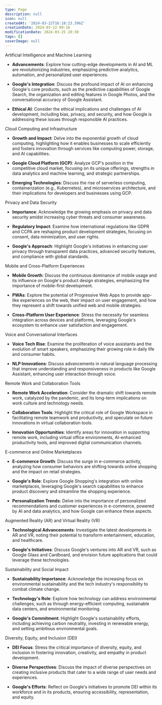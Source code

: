 ```yaml
---
type: Page
description: null
icon: null
createdAt: '2024-03-22T16:18:23.396Z'
creationDate: 2024-03-22 09:18
modificationDate: 2024-03-25 20:30
tags: []
coverImage: null
---
```



Artificial Intelligence and Machine Learning

- **Advancements**: Explore how cutting-edge developments in AI and ML are revolutionizing industries, emphasizing predictive analytics, automation, and personalized user experiences.

- **Google's Integration**: Discuss the profound impact of AI on enhancing Google's core products, such as the predictive capabilities of Google Search, the organization and editing features in Google Photos, and the conversational accuracy of Google Assistant.

- **Ethical AI**: Consider the ethical implications and challenges of AI development, including bias, privacy, and security, and how Google is addressing these issues through responsible AI practices.

Cloud Computing and Infrastructure

- **Growth and Impact**: Delve into the exponential growth of cloud computing, highlighting how it enables businesses to scale efficiently and fosters innovation through services like computing power, storage, and AI capabilities.

- **Google Cloud Platform (GCP)**: Analyze GCP's position in the competitive cloud market, focusing on its unique offerings, strengths in data analytics and machine learning, and strategic partnerships.

- **Emerging Technologies**: Discuss the rise of serverless computing, containerization (e.g., Kubernetes), and microservices architecture, and their implications for developers and businesses using GCP.

Privacy and Data Security

- **Importance**: Acknowledge the growing emphasis on privacy and data security amidst increasing cyber threats and consumer awareness.

- **Regulatory Impact**: Examine how international regulations like GDPR and CCPA are reshaping product development strategies, focusing on consent, data minimization, and user rights.

- **Google's Approach**: Highlight Google's initiatives in enhancing user privacy through transparent data practices, advanced security features, and compliance with global standards.

Mobile and Cross-Platform Experiences

- **Mobile Growth**: Discuss the continuous dominance of mobile usage and its influence on Google's product design strategies, emphasizing the importance of mobile-first development.

- **PWAs**: Explore the potential of Progressive Web Apps to provide app-like experiences on the web, their impact on user engagement, and how they represent a shift towards unified web and mobile strategies.

- **Cross-Platform User Experience**: Stress the necessity for seamless integration across devices and platforms, leveraging Google's ecosystem to enhance user satisfaction and engagement.

Voice and Conversational Interfaces

- **Voice Tech Rise**: Examine the proliferation of voice assistants and the evolution of smart speakers, emphasizing their growing role in daily life and consumer habits.

- **NLP Innovations**: Discuss advancements in natural language processing that improve understanding and responsiveness in products like Google Assistant, enhancing user interaction through voice.

Remote Work and Collaboration Tools

- **Remote Work Acceleration**: Consider the dramatic shift towards remote work, catalyzed by the pandemic, and its long-term implications on work culture and technology needs.

- **Collaboration Tools**: Highlight the critical role of Google Workspace in facilitating remote teamwork and productivity, and speculate on future innovations in virtual collaboration tools.

- **Innovation Opportunities**: Identify areas for innovation in supporting remote work, including virtual office environments, AI-enhanced productivity tools, and improved digital communication channels.

E-commerce and Online Marketplaces

- **E-commerce Growth**: Discuss the surge in e-commerce activity, analyzing how consumer behaviors are shifting towards online shopping and the impact on retail strategies.

- **Google's Role**: Explore Google Shopping's integration with online marketplaces, leveraging Google's search capabilities to enhance product discovery and streamline the shopping experience.

- **Personalization Trends**: Delve into the importance of personalized recommendations and customer experiences in e-commerce, powered by AI and data analytics, and how Google can enhance these aspects.

Augmented Reality (AR) and Virtual Reality (VR)

- **Technological Advancements**: Investigate the latest developments in AR and VR, noting their potential to transform entertainment, education, and healthcare.

- **Google's Initiatives**: Discuss Google's ventures into AR and VR, such as Google Glass and Cardboard, and envision future applications that could leverage these technologies.

Sustainability and Social Impact

- **Sustainability Importance**: Acknowledge the increasing focus on environmental sustainability and the tech industry's responsibility to combat climate change.

- **Technology's Role**: Explore how technology can address environmental challenges, such as through energy-efficient computing, sustainable data centers, and environmental monitoring.

- **Google's Commitment**: Highlight Google's sustainability efforts, including achieving carbon neutrality, investing in renewable energy, and setting ambitious environmental goals.

Diversity, Equity, and Inclusion (DEI)

- **DEI Focus**: Stress the critical importance of diversity, equity, and inclusion in fostering innovation, creativity, and empathy in product development.

- **Diverse Perspectives**: Discuss the impact of diverse perspectives on creating inclusive products that cater to a wide range of user needs and experiences.

- **Google's Efforts**: Reflect on Google's initiatives to promote DEI within its workforce and in its products, ensuring accessibility, representation, and equity.

